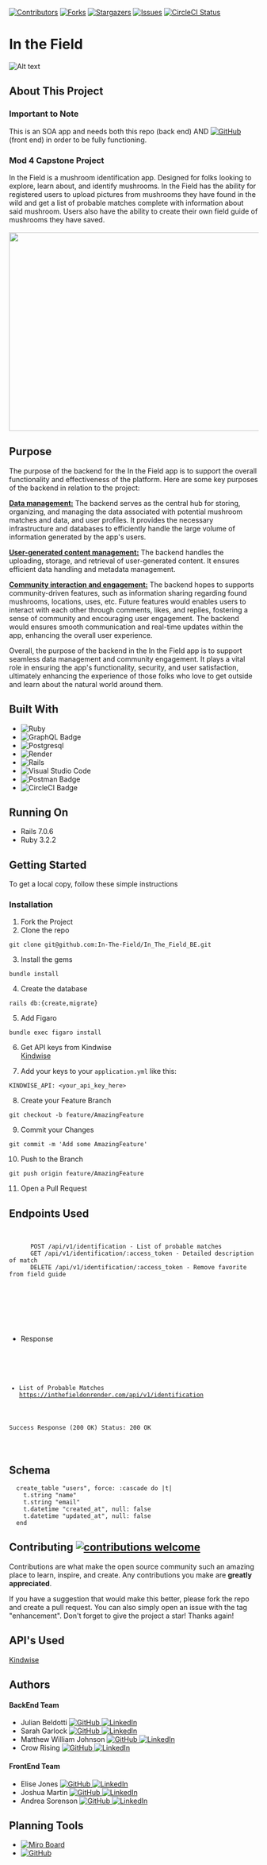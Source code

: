 [![Contributors](https://img.shields.io/github/contributors/In-The-Field/In_The_Field_BE.svg)](https://github.com/In-The-Field/In_The_Field_BE/graphs/contributors)
[![Forks](https://img.shields.io/github/forks/In-The-Field/In_The_Field_BE.svg)](https://github.com/In-The-Field/In_The_Field_BE/forks)
[![Stargazers](https://img.shields.io/github/stars/In-The-Field/In_The_Field_BE.svg)](https://githuB.com/In-The-Field/In_The_Field_BE/stargazers)
[![Issues](https://img.shields.io/github/issues/In-The-Field/In_The_Field_BE.svg)](https://github.com/In-The-Field/In_The_Field_BE/issues)
[![CircleCI Status](https://circleci.com/gh/facebook/react.svg?style=shield)](https://circleci.com/gh/facebook/react)

# In the Field

![Alt text](image.png)

## About This Project
### Important to Note
This is an SOA app and needs both this repo (back end) AND [![GitHub](https://img.shields.io/badge/GitHub-100000?style=for-the-badge&logo=github&logoColor=white) ](https://github.com/In-The-Field/In_The_Field_FE) (front end) in order to be fully functioning.

### Mod 4 Capstone Project
In the Field is a mushroom identification app. Designed for folks looking to explore, learn about, and identify mushrooms. In the Field has the ability for registered users to upload pictures from mushrooms they have found in the wild and get a list of probable matches complete with information about said mushroom. Users also have the ability to create their own field guide of mushrooms they have saved.
                                                  <br><br>
                    <img src="https://www.pbs.org/food/wp-content/blogs.dir/2/files/2014/04/edible-fungi600.jpg" width="600" height="400">
                    
## Purpose

The purpose of the backend for the In the Field app is to support the overall functionality and effectiveness of the platform. Here are some key purposes of the backend in relation to the project:

<b><u>Data management:</u></b> The backend serves as the central hub for storing, organizing, and managing the data associated with potential mushroom matches and data, and user profiles. It provides the necessary infrastructure and databases to efficiently handle the large volume of information generated by the app's users.

<b><u>User-generated content management:</u></b> The backend handles the uploading, storage, and retrieval of user-generated content. It ensures efficient data handling and metadata management. 

<b><u>Community interaction and engagement:</u></b> The backend hopes to supports community-driven features, such as information sharing regarding found mushrooms, locations, uses, etc. Future features would enables users to interact with each other through comments, likes, and replies, fostering a sense of community and encouraging user engagement. The backend would ensures smooth communication and real-time updates within the app, enhancing the overall user experience.

Overall, the purpose of the backend in the In the Field app is to support seamless data management and community engagement. It plays a vital role in ensuring the app's functionality, security, and user satisfaction, ultimately enhancing the experience of those folks who love to get outside and learn about the natural world around them.

## Built With
* ![Ruby](https://img.shields.io/badge/ruby-%23CC342D.svg?style=for-the-badge&logo=ruby&logoColor=white)
* ![GraphQL Badge](https://img.shields.io/badge/GraphQL-E10098?logo=graphql&logoColor=fff&style=for-the-badge)
* ![Postgresql](https://img.shields.io/badge/PostgreSQL-316192?style=for-the-badge&logo=postgresql&logoColor=white)
* ![Render](https://img.shields.io/badge/Render-%46E3B7.svg?style=for-the-badge&logo=render&logoColor=white)
* ![Rails](https://img.shields.io/badge/rails-%23CC0000.svg?style=for-the-badge&logo=ruby-on-rails&logoColor=white)
* ![Visual Studio Code](https://img.shields.io/badge/Visual%20Studio%20Code-0078d7.svg?style=for-the-badge&logo=visual-studio-code&logoColor=white)
* ![Postman Badge](https://img.shields.io/badge/Postman-FF6C37?logo=postman&logoColor=fff&style=for-the-badge)
* ![CircleCI Badge](https://img.shields.io/badge/CircleCI-343434?logo=circleci&logoColor=fff&style=for-the-badge)

## Running On
  - Rails 7.0.6
  - Ruby 3.2.2

## <b>Getting Started</b>

To get a local copy, follow these simple instructions

### <b>Installation</b>

1. Fork the Project
2. Clone the repo 
``` 
git clone git@github.com:In-The-Field/In_The_Field_BE.git
```
3. Install the gems
```
bundle install
```
4. Create the database
```
rails db:{create,migrate}
```
5. Add Figaro
```
bundle exec figaro install
```
6. Get API keys from Kindwise <br>
[Kindwise](https://www.kindwise.com/mushroom-id)<br>

7. Add your keys to your `application.yml` like this:
```
KINDWISE_API: <your_api_key_here>
```
8. Create your Feature Branch 
```
git checkout -b feature/AmazingFeature
```
9. Commit your Changes 
```
git commit -m 'Add some AmazingFeature' 
```
10. Push to the Branch 
```
git push origin feature/AmazingFeature
```
11. Open a Pull Request

## Endpoints Used

<div style="overflow: auto; height: 200px;">
  <pre>
    <code>
      POST /api/v1/identification - List of probable matches
      GET /api/v1/identification/:access_token - Detailed description of match
      DELETE /api/v1/identification/:access_token - Remove favorite from field guide
    </code>
  </pre>
</div>

- Response

<div style="overflow: auto; height: 200px;">
  <pre>
    <code>

- List of Probable Matches 
https://inthefieldonrender.com/api/v1/identification

Success Response (200 OK)
Status: 200 OK

{ "data": [
  {
    "id": "558fbb57c985b800",
    "name": "Boletus edulis",
    "probability": 0.5454445
      }
  ]
}

Error Response (400 Bad Request):
Status: 400 Bad Request

{
  "error":
  {
    "code": "BAD_REQUEST",
    "message": "Photo does not have high enough probability of being a mushroom"
  }
}
 

- Detailed Description (of single mushroom)
https://inthefieldonrender.com/api/v1/identification/:access_token

Success Response (200 OK)
Status 200 OK

{
  "data": [
    {
      "id": "558fbb57c985b800",
      "access_token": "VnR9gExfqegyJ27",
      "name": "Boletus edulis",
      "common_names": [
        "Cep",
        "King Bolete",
        "Penny Bun",
        "Porcini"
      ],
      "edibility": "choice",
      "description": {
        "value": "Boletus edulis blah blah blah blah"
      }
    }
  ]
}

Error Response(400 Bad Request)
Status 400 Bad Response

{
  "error":
  {
    "code": "BAD_REQUEST",
    "message": "Access token is not valid"
  }
}



- Delete Mushroom

    </code>
  </pre>
</div>


## Schema
```
  create_table "users", force: :cascade do |t|
    t.string "name"
    t.string "email"
    t.datetime "created_at", null: false
    t.datetime "updated_at", null: false
  end
```

## Contributing  [![contributions welcome](https://img.shields.io/badge/contributions-welcome-brightgreen.svg?style=flat)](https://github.com/In-The-Field/In_The_Field_BE/issues)
Contributions are what make the open source community such an amazing place to learn, inspire, and create. Any contributions you make are **greatly appreciated**.

If you have a suggestion that would make this better, please fork the repo and create a pull request. You can also simply open an issue with the tag "enhancement".
Don't forget to give the project a star! Thanks again!

## API's Used
[Kindwise](https://www.kindwise.com/mushroom-id)<br>


## Authors
#### BackEnd Team
- Julian Beldotti [![GitHub](https://img.shields.io/badge/GitHub-100000?style=for-the-badge&logo=github&logoColor=white) ](https://github.com/JCBeldo) [![LinkedIn](https://img.shields.io/badge/LinkedIn-0077B5?style=for-the-badge&logo=linkedin&logoColor=white) ]()
- Sarah Garlock [![GitHub](https://img.shields.io/badge/GitHub-100000?style=for-the-badge&logo=github&logoColor=white) ](https://github.com/sarahgarlock) [![LinkedIn](https://img.shields.io/badge/LinkedIn-0077B5?style=for-the-badge&logo=linkedin&logoColor=white) ](https://www.linkedin.com/in/sarah-garlock/)
- Matthew William Johnson [![GitHub](https://img.shields.io/badge/GitHub-100000?style=for-the-badge&logo=github&logoColor=white) ]( https://github.com/MWMJohnson) [![LinkedIn](https://img.shields.io/badge/LinkedIn-0077B5?style=for-the-badge&logo=linkedin&logoColor=white) ]()
- Crow Rising [![GitHub](https://img.shields.io/badge/GitHub-100000?style=for-the-badge&logo=github&logoColor=white) ](https://github.com/CrowRising) [![LinkedIn](https://img.shields.io/badge/LinkedIn-0077B5?style=for-the-badge&logo=linkedin&logoColor=white) ](https://www.linkedin.com/in/crowrising/)
#### FrontEnd Team
- Elise Jones [![GitHub](https://img.shields.io/badge/GitHub-100000?style=for-the-badge&logo=github&logoColor=white) ](https://github.com/Elise-Jones) [![LinkedIn](https://img.shields.io/badge/LinkedIn-0077B5?style=for-the-badge&logo=linkedin&logoColor=white) ](https://www.linkedin.com/in/elise-jones-964bb5264/) 
- Joshua Martin [![GitHub](https://img.shields.io/badge/GitHub-100000?style=for-the-badge&logo=github&logoColor=white) ](https://github.com/jmartin777) [![LinkedIn](https://img.shields.io/badge/LinkedIn-0077B5?style=for-the-badge&logo=linkedin&logoColor=white) ](https://www.linkedin.com/in/joshua-c-martin/)
- Andrea Sorenson [![GitHub](https://img.shields.io/badge/GitHub-100000?style=for-the-badge&logo=github&logoColor=white) ](https://github.com/andreasorensen) [![LinkedIn](https://img.shields.io/badge/LinkedIn-0077B5?style=for-the-badge&logo=linkedin&logoColor=white) ](https://www.linkedin.com/in/andrea-sorensen-/)


## Planning Tools
- [![Miro Board](https://img.shields.io/badge/Miro-050038?style=for-the-badge&logo=Miro&logoColor=white)](https://miro.com/app/board/uXjVMsa-Jz0=/?moveToWidget=3458764562195436996&cot=14)
- [![GitHub](https://img.shields.io/badge/GitHub-100000?style=for-the-badge&logo=github&logoColor=white) ](https://github.com/orgs/In-The-Field/projects/2)
